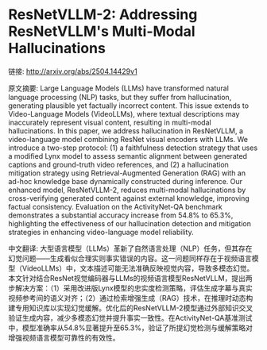 # ResNetVLLM-2: Addressing ResNetVLLM's Multi-Modal Hallucinations

链接: http://arxiv.org/abs/2504.14429v1

原文摘要:
Large Language Models (LLMs) have transformed natural language processing
(NLP) tasks, but they suffer from hallucination, generating plausible yet
factually incorrect content. This issue extends to Video-Language Models
(VideoLLMs), where textual descriptions may inaccurately represent visual
content, resulting in multi-modal hallucinations. In this paper, we address
hallucination in ResNetVLLM, a video-language model combining ResNet visual
encoders with LLMs. We introduce a two-step protocol: (1) a faithfulness
detection strategy that uses a modified Lynx model to assess semantic alignment
between generated captions and ground-truth video references, and (2) a
hallucination mitigation strategy using Retrieval-Augmented Generation (RAG)
with an ad-hoc knowledge base dynamically constructed during inference. Our
enhanced model, ResNetVLLM-2, reduces multi-modal hallucinations by
cross-verifying generated content against external knowledge, improving factual
consistency. Evaluation on the ActivityNet-QA benchmark demonstrates a
substantial accuracy increase from 54.8% to 65.3%, highlighting the
effectiveness of our hallucination detection and mitigation strategies in
enhancing video-language model reliability.

中文翻译:
大型语言模型（LLMs）革新了自然语言处理（NLP）任务，但其存在幻觉问题——生成看似合理实则事实错误的内容。这一问题同样存在于视频语言模型（VideoLLMs）中，文本描述可能无法准确反映视觉内容，导致多模态幻觉。本文针对结合ResNet视觉编码器与LLMs的视频语言模型ResNetVLLM，提出两步解决方案：（1）采用改进版Lynx模型的忠实度检测策略，评估生成字幕与真实视频参考间的语义对齐；（2）通过检索增强生成（RAG）技术，在推理时动态构建专用知识库以实现幻觉缓解。优化后的ResNetVLLM-2模型通过外部知识交叉验证生成内容，减少多模态幻觉并提升事实一致性。在ActivityNet-QA基准测试中，模型准确率从54.8%显著提升至65.3%，验证了所提幻觉检测与缓解策略对增强视频语言模型可靠性的有效性。
